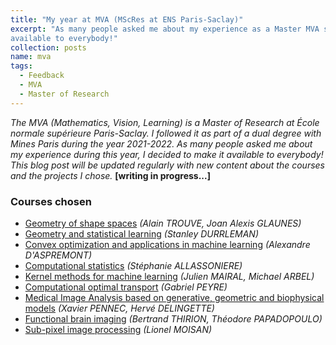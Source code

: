```yaml
---
title: "My year at MVA (MScRes at ENS Paris-Saclay)"
excerpt: "As many people asked me about my experience as a Master MVA student, I decided to make my feedback
available to everybody!"
collection: posts
name: mva
tags:
  - Feedback
  - MVA
  - Master of Research
---
```

*The MVA (Mathematics, Vision, Learning) is a Master of Research at École normale supérieure Paris-Saclay. I
followed it as part of a dual degree with Mines Paris during the year 2021-2022. 
As many people asked me about my experience during this year, I decided to make it available to everybody! This blog
post will be updated regularly with new content about the courses and the projects I chose.*
**[writing in progress...]**
 
### Courses chosen
- [Geometry of shape spaces](https://www.master-mva.com/cours/geometrie-et-espaces-de-formes/) *(Alain TROUVE, Joan Alexis GLAUNES)*
- [Geometry and statistical learning](https://www.master-mva.com/cours/analyse-de-donnees-longitudinales-approches-geometriques-et-statistiques/) *(Stanley DURRLEMAN)*
- [Convex optimization and applications in machine learning](https://www.master-mva.com/cours/convex-optimization-and-applications-in-machine-learning/) *(Alexandre D'ASPREMONT)*
- [Computational statistics](https://www.master-mva.com/cours/computational-statistics/) *(Stéphanie ALLASSONIERE)*
- [Kernel methods for machine learning](https://www.master-mva.com/cours/kernel-methods-for-machine-learning/) *(Julien MAIRAL, Michael ARBEL)*
- [Computational optimal transport](https://www.master-mva.com/cours/computational-optimal-transport/) *(Gabriel PEYRE)*
- [Medical Image Analysis based on generative, geometric and biophysical models](https://www.master-mva.com/cours/introduction-to-medical-image-analysis/) *(Xavier PENNEC, Hervé DELINGETTE)*
- [Functional brain imaging](https://www.master-mva.com/cours/imagerie-fonctionnelle-cerebrale-et-interface-cerveau-machine/) *(Bertrand THIRION, Théodore PAPADOPOULO)*
- [Sub-pixel image processing](https://www.master-mva.com/cours/sub-pixel-image-processing/) *(Lionel MOISAN)*